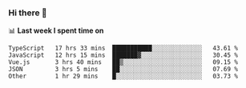 ### Hi there 👋

<!--
**DBvc/DBvc** is a ✨ _special_ ✨ repository because its `README.md` (this file) appears on your GitHub profile.

Here are some ideas to get you started:

- 🔭 I’m currently working on ...
- 🌱 I’m currently learning ...
- 👯 I’m looking to collaborate on ...
- 🤔 I’m looking for help with ...
- 💬 Ask me about ...
- 📫 How to reach me: ...
- 😄 Pronouns: ...
- ⚡ Fun fact: ...
-->

📊 **Last week I spent time on**
<!--START_SECTION:waka-->
```text
TypeScript   17 hrs 33 mins  ███████████░░░░░░░░░░░░░░   43.61 % 
JavaScript   12 hrs 15 mins  ███████▓░░░░░░░░░░░░░░░░░   30.45 % 
Vue.js       3 hrs 40 mins   ██▒░░░░░░░░░░░░░░░░░░░░░░   09.15 % 
JSON         3 hrs 5 mins    ██░░░░░░░░░░░░░░░░░░░░░░░   07.69 % 
Other        1 hr 29 mins    █░░░░░░░░░░░░░░░░░░░░░░░░   03.73 % 
```
<!--END_SECTION:waka-->

